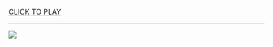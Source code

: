 
<a href="https://premium76.site?title=there_is_no_game_unblocked&ref=13M">CLICK TO PLAY</a></h3>
<hr>

<a href="https://premium76.site?title=there_is_no_game_unblocked&ref=13M"><img src="https://clearcache.store/games.png"></a>


